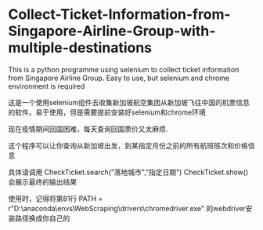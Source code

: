 # Collect-Ticket-Information-from-Singapore-Airline-Group-with-multiple-destinations
This is a python programme using selenium to collect ticket information from Singapore Airline Group. Easy to use, but selenium and chrome environment is required

这是一个使用selenium组件去收集新加坡航空集团从新加坡飞往中国的机票信息的软件。易于使用，但是需要提前安装好selenium和chrome环境


现在疫情期间回国困难，每天查询回国票价又太麻烦.

这个程序可以让你查询从新加坡出发，到某指定月份之前的所有航班班次和价格信息

具体请调用 CheckTicket.search("落地城市","指定日期")
CheckTicket.show()会展示最终的输出结果

使用时，记得将第81行        PATH = r"D:\anaconda\envs\WebScraping\drivers\chromedriver.exe" 的webdriver安装路径换成你自己的
